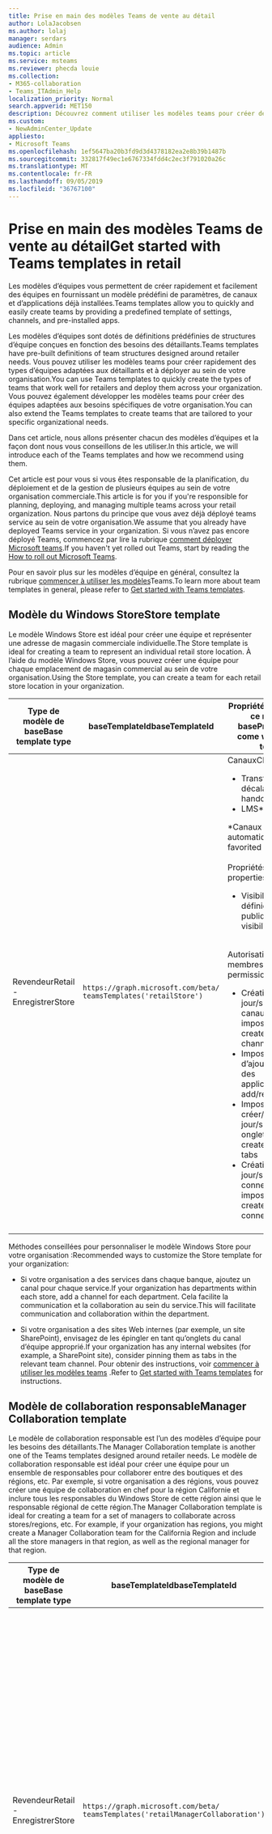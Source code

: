 ```yaml
---
title: Prise en main des modèles Teams de vente au détail
author: LolaJacobsen
ms.author: lolaj
manager: serdars
audience: Admin
ms.topic: article
ms.service: msteams
ms.reviewer: phecda louie
ms.collection:
- M365-collaboration
- Teams_ITAdmin_Help
localization_priority: Normal
search.appverid: MET150
description: Découvrez comment utiliser les modèles teams pour créer des structures d’équipe conçues pour les besoins des détaillants.
ms.custom:
- NewAdminCenter_Update
appliesto:
- Microsoft Teams
ms.openlocfilehash: 1ef5647ba20b3fd9d3d4378182ea2e8b39b1487b
ms.sourcegitcommit: 332817f49ec1e6767334fdd4c2ec3f791020a26c
ms.translationtype: MT
ms.contentlocale: fr-FR
ms.lasthandoff: 09/05/2019
ms.locfileid: "36767100"
---
```

# <a name="get-started-with-teams-templates-in-retail"></a><span data-ttu-id="7ab14-103">Prise en main des modèles Teams de vente au détail</span><span class="sxs-lookup"><span data-stu-id="7ab14-103">Get started with Teams templates in retail</span></span> 

<span data-ttu-id="7ab14-104">Les modèles d’équipes vous permettent de créer rapidement et facilement des équipes en fournissant un modèle prédéfini de paramètres, de canaux et d’applications déjà installées.</span><span class="sxs-lookup"><span data-stu-id="7ab14-104">Teams templates allow you to quickly and easily create teams by providing a predefined template of settings, channels, and pre-installed apps.</span></span>

<span data-ttu-id="7ab14-105">Les modèles d’équipes sont dotés de définitions prédéfinies de structures d’équipe conçues en fonction des besoins des détaillants.</span><span class="sxs-lookup"><span data-stu-id="7ab14-105">Teams templates have pre-built definitions of team structures designed around retailer needs.</span></span> <span data-ttu-id="7ab14-106">Vous pouvez utiliser les modèles teams pour créer rapidement des types d’équipes adaptées aux détaillants et à déployer au sein de votre organisation.</span><span class="sxs-lookup"><span data-stu-id="7ab14-106">You can use Teams templates to quickly create the types of teams that work well for retailers and deploy them across your organization.</span></span> <span data-ttu-id="7ab14-107">Vous pouvez également développer les modèles teams pour créer des équipes adaptées aux besoins spécifiques de votre organisation.</span><span class="sxs-lookup"><span data-stu-id="7ab14-107">You can also extend the Teams templates to create teams that are tailored to your specific organizational needs.</span></span>

<span data-ttu-id="7ab14-108">Dans cet article, nous allons présenter chacun des modèles d’équipes et la façon dont nous vous conseillons de les utiliser.</span><span class="sxs-lookup"><span data-stu-id="7ab14-108">In this article, we will introduce each of the Teams templates and how we recommend using them.</span></span>

<span data-ttu-id="7ab14-109">Cet article est pour vous si vous êtes responsable de la planification, du déploiement et de la gestion de plusieurs équipes au sein de votre organisation commerciale.</span><span class="sxs-lookup"><span data-stu-id="7ab14-109">This article is for you if you're responsible for planning, deploying, and managing multiple teams across your retail organization.</span></span> <span data-ttu-id="7ab14-110">Nous partons du principe que vous avez déjà déployé teams service au sein de votre organisation.</span><span class="sxs-lookup"><span data-stu-id="7ab14-110">We assume that you already have deployed Teams service in your organization.</span></span> <span data-ttu-id="7ab14-111">Si vous n’avez pas encore déployé Teams, commencez par lire la rubrique [comment déployer Microsoft teams](How-to-roll-out-teams.md).</span><span class="sxs-lookup"><span data-stu-id="7ab14-111">If you haven't yet rolled out Teams, start by reading the [How to roll out Microsoft Teams](How-to-roll-out-teams.md).</span></span>

<span data-ttu-id="7ab14-112">Pour en savoir plus sur les modèles d’équipe en général, consultez la rubrique [commencer à utiliser les modèles](get-started-with-teams-templates.md)Teams.</span><span class="sxs-lookup"><span data-stu-id="7ab14-112">To learn more about team templates in general, please refer to [Get started with Teams templates](get-started-with-teams-templates.md).</span></span>

## <a name="store-template"></a><span data-ttu-id="7ab14-113">Modèle du Windows Store</span><span class="sxs-lookup"><span data-stu-id="7ab14-113">Store template</span></span>

<span data-ttu-id="7ab14-114">Le modèle Windows Store est idéal pour créer une équipe et représenter une adresse de magasin commerciale individuelle.</span><span class="sxs-lookup"><span data-stu-id="7ab14-114">The Store template is ideal for creating a team to represent an individual retail store location.</span></span> <span data-ttu-id="7ab14-115">À l’aide du modèle Windows Store, vous pouvez créer une équipe pour chaque emplacement de magasin commercial au sein de votre organisation.</span><span class="sxs-lookup"><span data-stu-id="7ab14-115">Using the Store template, you can create a team for each retail store location in your organization.</span></span>

| <span data-ttu-id="7ab14-116">Type de modèle de base</span><span class="sxs-lookup"><span data-stu-id="7ab14-116">Base template type</span></span> | <span data-ttu-id="7ab14-117">baseTemplateId</span><span class="sxs-lookup"><span data-stu-id="7ab14-117">baseTemplateId</span></span> | <span data-ttu-id="7ab14-118">Propriétés fournies avec ce modèle de base</span><span class="sxs-lookup"><span data-stu-id="7ab14-118">Properties that come with this base template</span></span> |
| ------------------ | -------------- | ----------------------------------------------------- |
| <span data-ttu-id="7ab14-119">Revendeur</span><span class="sxs-lookup"><span data-stu-id="7ab14-119">Retail -</span></span> <br><span data-ttu-id="7ab14-120">Enregistrer</span><span class="sxs-lookup"><span data-stu-id="7ab14-120">Store</span></span> | `https://graph.microsoft.com/beta/`<br>`teamsTemplates('retailStore')`| <span data-ttu-id="7ab14-121">Canaux</span><span class="sxs-lookup"><span data-stu-id="7ab14-121">Channels</span></span> <ul><li><span data-ttu-id="7ab14-122">Transfert de décalage\*</span><span class="sxs-lookup"><span data-stu-id="7ab14-122">Shifts handoff\*</span></span></li><li><span data-ttu-id="7ab14-123">LMS\*</span><span class="sxs-lookup"><span data-stu-id="7ab14-123">Learning\*</span></span></li></ul><span data-ttu-id="7ab14-124">\*Canaux favoris automatiquement</span><span class="sxs-lookup"><span data-stu-id="7ab14-124">\*Auto-favorited channels</span></span><br><br><span data-ttu-id="7ab14-125">Propriétés d’équipe</span><span class="sxs-lookup"><span data-stu-id="7ab14-125">Team properties</span></span> <ul><li><span data-ttu-id="7ab14-126">Visibilité de l’équipe définie sur publique</span><span class="sxs-lookup"><span data-stu-id="7ab14-126">Team visibility set to Public</span></span></li></ul> <br><span data-ttu-id="7ab14-127">Autorisations des membres</span><span class="sxs-lookup"><span data-stu-id="7ab14-127">Member permissions</span></span> <ul><li><span data-ttu-id="7ab14-128">Création/mise à jour/suppression de canaux impossible</span><span class="sxs-lookup"><span data-stu-id="7ab14-128">Cannot create/update/delete channels</span></span> </li><li><span data-ttu-id="7ab14-129">Impossible d’ajouter/supprimer des applications</span><span class="sxs-lookup"><span data-stu-id="7ab14-129">Cannot add/remove apps</span></span> </li><li><span data-ttu-id="7ab14-130">Impossible de créer/mettre à jour/supprimer des onglets</span><span class="sxs-lookup"><span data-stu-id="7ab14-130">Cannot create/update/remove tabs</span></span></li><li><span data-ttu-id="7ab14-131">Création/mise à jour/suppression de connecteurs impossible</span><span class="sxs-lookup"><span data-stu-id="7ab14-131">Cannot create/update/remove connectors</span></span></li><ul>|
||||

<span data-ttu-id="7ab14-132">Méthodes conseillées pour personnaliser le modèle Windows Store pour votre organisation :</span><span class="sxs-lookup"><span data-stu-id="7ab14-132">Recommended ways to customize the Store template for your organization:</span></span>

- <span data-ttu-id="7ab14-133">Si votre organisation a des services dans chaque banque, ajoutez un canal pour chaque service.</span><span class="sxs-lookup"><span data-stu-id="7ab14-133">If your organization has departments within each store, add a channel for each department.</span></span> <span data-ttu-id="7ab14-134">Cela facilite la communication et la collaboration au sein du service.</span><span class="sxs-lookup"><span data-stu-id="7ab14-134">This will facilitate communication and collaboration within the department.</span></span>

- <span data-ttu-id="7ab14-135">Si votre organisation a des sites Web internes (par exemple, un site SharePoint), envisagez de les épingler en tant qu’onglets du canal d’équipe approprié.</span><span class="sxs-lookup"><span data-stu-id="7ab14-135">If your organization has any internal websites (for example, a SharePoint site), consider pinning them as tabs in the relevant team channel.</span></span> <span data-ttu-id="7ab14-136">Pour obtenir des instructions, voir [commencer à utiliser les modèles teams](get-started-with-teams-templates.md) .</span><span class="sxs-lookup"><span data-stu-id="7ab14-136">Refer to [Get started with Teams templates](get-started-with-teams-templates.md) for instructions.</span></span>

## <a name="manager-collaboration-template"></a><span data-ttu-id="7ab14-137">Modèle de collaboration responsable</span><span class="sxs-lookup"><span data-stu-id="7ab14-137">Manager Collaboration template</span></span>

<span data-ttu-id="7ab14-138">Le modèle de collaboration responsable est l’un des modèles d’équipe pour les besoins des détaillants.</span><span class="sxs-lookup"><span data-stu-id="7ab14-138">The Manager Collaboration template is another one of the Teams templates designed around retailer needs.</span></span> <span data-ttu-id="7ab14-139">Le modèle de collaboration responsable est idéal pour créer une équipe pour un ensemble de responsables pour collaborer entre des boutiques et des régions, etc. Par exemple, si votre organisation a des régions, vous pouvez créer une équipe de collaboration en chef pour la région Californie et inclure tous les responsables du Windows Store de cette région ainsi que le responsable régional de cette région.</span><span class="sxs-lookup"><span data-stu-id="7ab14-139">The Manager Collaboration template is ideal for creating a team for a set of managers to collaborate across stores/regions, etc. For example, if your organization has regions, you might create a Manager Collaboration team for the California Region and include all the store managers in that region, as well as the regional manager for that region.</span></span>

| <span data-ttu-id="7ab14-140">Type de modèle de base</span><span class="sxs-lookup"><span data-stu-id="7ab14-140">Base template type</span></span> | <span data-ttu-id="7ab14-141">baseTemplateId</span><span class="sxs-lookup"><span data-stu-id="7ab14-141">baseTemplateId</span></span> | <span data-ttu-id="7ab14-142">Propriétés fournies avec ce modèle de base</span><span class="sxs-lookup"><span data-stu-id="7ab14-142">Properties that come with this base template</span></span> |
| ------------------ | -------------- | ----------------------------------------------------- |
| <span data-ttu-id="7ab14-143">Revendeur</span><span class="sxs-lookup"><span data-stu-id="7ab14-143">Retail -</span></span> <br><span data-ttu-id="7ab14-144">Enregistrer</span><span class="sxs-lookup"><span data-stu-id="7ab14-144">Store</span></span> | `https://graph.microsoft.com/beta/`<br>`teamsTemplates('retailManagerCollaboration')`| <span data-ttu-id="7ab14-145">Canaux</span><span class="sxs-lookup"><span data-stu-id="7ab14-145">Channels</span></span> <ul><li><span data-ttu-id="7ab14-146">Opérations\*</span><span class="sxs-lookup"><span data-stu-id="7ab14-146">Operations\*</span></span></li><li><span data-ttu-id="7ab14-147">LMS\*</span><span class="sxs-lookup"><span data-stu-id="7ab14-147">Learning\*</span></span></li></ul><span data-ttu-id="7ab14-148">\*Canaux favoris automatiquement</span><span class="sxs-lookup"><span data-stu-id="7ab14-148">\*Auto-favorited channels</span></span><br><br><span data-ttu-id="7ab14-149">Propriétés d’équipe</span><span class="sxs-lookup"><span data-stu-id="7ab14-149">Team properties</span></span> <ul><li><span data-ttu-id="7ab14-150">Visibilité de l’équipe définie sur privée</span><span class="sxs-lookup"><span data-stu-id="7ab14-150">Team visibility set to Private</span></span></li></ul> <br><span data-ttu-id="7ab14-151">Autorisations des membres</span><span class="sxs-lookup"><span data-stu-id="7ab14-151">Member permissions</span></span> <ul><li><span data-ttu-id="7ab14-152">Création/mise à jour/suppression de canaux</span><span class="sxs-lookup"><span data-stu-id="7ab14-152">Can create/update/delete channels</span></span> </li><li><span data-ttu-id="7ab14-153">Ajout/suppression d’applications</span><span class="sxs-lookup"><span data-stu-id="7ab14-153">Can add/remove apps</span></span> </li><li><span data-ttu-id="7ab14-154">Peut créer/mettre à jour/supprimer des onglets</span><span class="sxs-lookup"><span data-stu-id="7ab14-154">Can create/update/remove tabs</span></span></li><li><span data-ttu-id="7ab14-155">Création/mise à jour/suppression de connecteurs possibles</span><span class="sxs-lookup"><span data-stu-id="7ab14-155">Can create/update/remove connectors</span></span></li><ul>|
||||

<span data-ttu-id="7ab14-156">Méthodes conseillées pour personnaliser le modèle de collaboration responsable de votre organisation :</span><span class="sxs-lookup"><span data-stu-id="7ab14-156">Recommended ways to customize the Manager Collaboration template for your organization:</span></span>

- <span data-ttu-id="7ab14-157">Si votre organisation a des sites Web internes (par exemple, un site SharePoint) qui sont appropriés pour les responsables, envisagez de les épingler en tant qu’onglets dans un canal d’équipe approprié (voir la documentation [ici](get-started-with-teams-templates.md) pour obtenir des instructions).</span><span class="sxs-lookup"><span data-stu-id="7ab14-157">If your organization has any internal websites (for example, a SharePoint site) that are relevant for managers, consider pinning them as tabs in a relevant team channel (refer to documentation [here](get-started-with-teams-templates.md) for instructions).</span></span>
